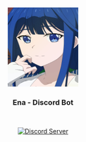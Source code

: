 <br/>
<p align="center">
  <a href="https://github.com/chethanyadav456/Ena">
    <img src="./assets/Ena.jpg" alt="Logo" width="160" height="180">
  </a>

  <h3 align="center">Ena - Discord Bot</h3>

  <p align="center">
    <br/>
<p align="center">
  <a href="https://discord.com/invite/bdfzqRDXd4">
    <img src="https://discordapp.com/api/guilds/805215684761354251/widget.png?style=shield" alt="Discord Server">
</p>
